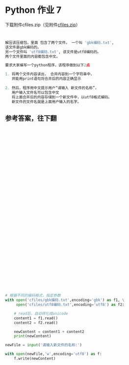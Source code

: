 # Python 作业 7

下载附件cfiles.zip（见附件[cfiles.zip](https://raw.githubusercontent.com/jcyrss/songqin-testdev/master/python/task/attachs/cfiles.zip)）

```python


解压该压缩包，里面 包含了两个文件。 一个叫 'gbk编码.txt',
该文件是gbk编码的。
另一个文件叫 'utf8编码.txt', 该文件是utf8编码的。
两个文件里面的内容都包含中文。

要求大家编写一个python程序，该程序做到以下2点

1. 将两个文件内容读出， 合并内容到一个字符串中，
   并能用print语句将合并后的内容正确显示
   
2. 然后，程序用中文提示用户“请输入 新文件的名称”，
   用户输入文件名可以包含中文
   将上面合并后的内容存储到一个新文件中，以utf8格式编码。
   新文件的文件名就是上面用户输入的名字。


```





## 参考答案，往下翻
<br><br><br><br><br><br><br><br><br><br><br><br><br><br><br><br><br><br><br><br><br><br><br><br><br><br><br><br><br><br>

```python

# 根据不同的编码格式，指定参数
with open('cfiles/gbk编码.txt',encoding='gbk') as f1, \
     open('cfiles/utf8编码.txt',encoding='utf8') as f2:

    # read后，自动转化成unicode
    content1 = f1.read()
    content2 = f2.read()

    newContent = content1 + content2
    print(newContent)

newFile = input('请输入新文件的名称:')

with open(newFile,'w',encoding='utf8') as f:
    f.write(newContent)
```
